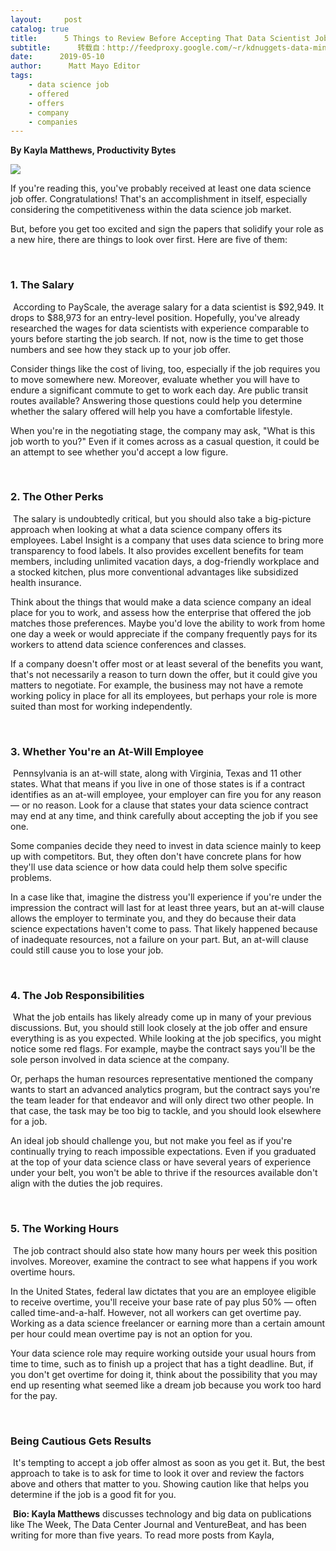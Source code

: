 ```yaml
---
layout:     post
catalog: true
title:      5 Things to Review Before Accepting That Data Scientist Job Offer
subtitle:      转载自：http://feedproxy.google.com/~r/kdnuggets-data-mining-analytics/~3/7vtVhaSZkgU/5-things-review-before-accepting-data-scientist-job-offer.html
date:      2019-05-10
author:      Matt Mayo Editor
tags:
    - data science job
    - offered
    - offers
    - company
    - companies
---
```


**By Kayla Matthews, Productivity Bytes**

![](https://i.ibb.co/VB36q8k/handshake.jpg)


If you're reading this, you've probably received at least one data science job offer. Congratulations! That's an accomplishment in itself, especially considering the competitiveness within the data science job market. 

But, before you get too excited and sign the papers that solidify your role as a new hire, there are things to look over first. Here are five of them:

 

### 1. The Salary

 According to PayScale, the average salary for a data scientist is $92,949. It drops to $88,973 for an entry-level position. Hopefully, you've already researched the wages for data scientists with experience comparable to yours before starting the job search. If not, now is the time to get those numbers and see how they stack up to your job offer. 

Consider things like the cost of living, too, especially if the job requires you to move somewhere new. Moreover, evaluate whether you will have to endure a significant commute to get to work each day. Are public transit routes available? Answering those questions could help you determine whether the salary offered will help you have a comfortable lifestyle. 

When you're in the negotiating stage, the company may ask, "What is this job worth to you?" Even if it comes across as a casual question, it could be an attempt to see whether you'd accept a low figure. 

 

### 2. The Other Perks

 The salary is undoubtedly critical, but you should also take a big-picture approach when looking at what a data science company offers its employees. Label Insight is a company that uses data science to bring more transparency to food labels. It also provides excellent benefits for team members, including unlimited vacation days, a dog-friendly workplace and a stocked kitchen, plus more conventional advantages like subsidized health insurance. 

Think about the things that would make a data science company an ideal place for you to work, and assess how the enterprise that offered the job matches those preferences. Maybe you'd love the ability to work from home one day a week or would appreciate if the company frequently pays for its workers to attend data science conferences and classes. 

If a company doesn't offer most or at least several of the benefits you want, that's not necessarily a reason to turn down the offer, but it could give you matters to negotiate. For example, the business may not have a remote working policy in place for all its employees, but perhaps your role is more suited than most for working independently. 

 

### 3. Whether You're an At-Will Employee

 Pennsylvania is an at-will state, along with Virginia, Texas and 11 other states. What that means if you live in one of those states is if a contract identifies as an at-will employee, your employer can fire you for any reason — or no reason. Look for a clause that states your data science contract may end at any time, and think carefully about accepting the job if you see one. 

Some companies decide they need to invest in data science mainly to keep up with competitors. But, they often don't have concrete plans for how they'll use data science or how data could help them solve specific problems. 

In a case like that, imagine the distress you'll experience if you're under the impression the contract will last for at least three years, but an at-will clause allows the employer to terminate you, and they do because their data science expectations haven't come to pass. That likely happened because of inadequate resources, not a failure on your part. But, an at-will clause could still cause you to lose your job. 

 

### 4. The Job Responsibilities

 What the job entails has likely already come up in many of your previous discussions. But, you should still look closely at the job offer and ensure everything is as you expected. While looking at the job specifics, you might notice some red flags. For example, maybe the contract says you'll be the sole person involved in data science at the company. 

Or, perhaps the human resources representative mentioned the company wants to start an advanced analytics program, but the contract says you're the team leader for that endeavor and will only direct two other people. In that case, the task may be too big to tackle, and you should look elsewhere for a job. 

An ideal job should challenge you, but not make you feel as if you're continually trying to reach impossible expectations. Even if you graduated at the top of your data science class or have several years of experience under your belt, you won't be able to thrive if the resources available don't align with the duties the job requires.

 

### 5. The Working Hours

 The job contract should also state how many hours per week this position involves. Moreover, examine the contract to see what happens if you work overtime hours. 

In the United States, federal law dictates that you are an employee eligible to receive overtime, you'll receive your base rate of pay plus 50% — often called time-and-a-half. However, not all workers can get overtime pay. Working as a data science freelancer or earning more than a certain amount per hour could mean overtime pay is not an option for you. 

Your data science role may require working outside your usual hours from time to time, such as to finish up a project that has a tight deadline. But, if you don't get overtime for doing it, think about the possibility that you may end up resenting what seemed like a dream job because you work too hard for the pay.

 

### Being Cautious Gets Results

 It's tempting to accept a job offer almost as soon as you get it. But, the best approach to take is to ask for time to look it over and review the factors above and others that matter to you. Showing caution like that helps you determine if the job is a good fit for you.

 **Bio: Kayla Matthews** discusses technology and big data on publications like The Week, The Data Center Journal and VentureBeat, and has been writing for more than five years. To read more posts from Kayla, 
